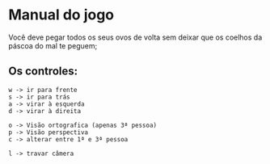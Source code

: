 # Manual do jogo
Você deve pegar todos os seus ovos de volta sem deixar que os coelhos da páscoa do mal te peguem;

## Os controles:

```
w -> ir para frente
s -> ir para trás
a -> virar à esquerda
d -> virar à direita

o -> Visão ortografica (apenas 3ª pessoa)
p -> Visão perspectiva
c -> alterar entre 1ª e 3ª pessoa

l -> travar câmera
```